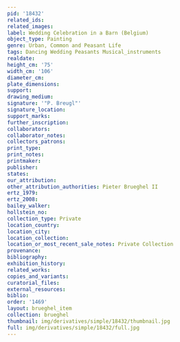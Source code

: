 ```yaml
---
pid: '18432'
related_ids: 
related_images: 
label: Wedding Celebration in a Barn (Belgium)
object_type: Painting
genre: Urban, Common and Peasant Life
tags: Dancing Wedding Peasants Musical_instruments
realdate: 
height_cm: '75'
width_cm: '106'
diameter_cm: 
plate_dimensions: 
support: 
drawing_medium: 
signature: '"P. Breugl"'
signature_location: 
support_marks: 
further_inscription: 
collaborators: 
collaborator_notes: 
collectors_patrons: 
print_type: 
print_notes: 
printmaker: 
publisher: 
states: 
our_attribution: 
other_attribution_authorities: Pieter Brueghel II
ertz_1979: 
ertz_2008: 
bailey_walker: 
hollstein_no: 
collection_type: Private
location_country: 
location_city: 
location_collection: 
location_or_most_recent_sale_notes: Private Collection
provenance: 
bibliography: 
exhibition_history: 
related_works: 
copies_and_variants: 
curatorial_files: 
external_resources: 
biblio: 
order: '1469'
layout: brueghel_item
collection: brueghel
thumbnail: img/derivatives/simple/18432/thumbnail.jpg
full: img/derivatives/simple/18432/full.jpg
---
```

